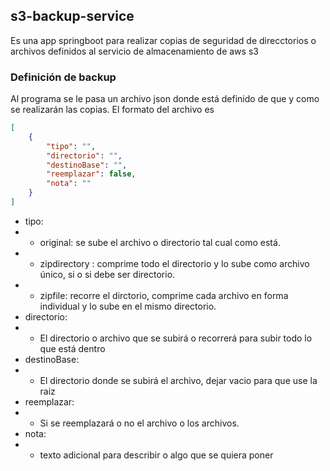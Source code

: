 ## s3-backup-service
Es una app springboot para realizar copias de seguridad de direcctorios o archivos definidos al servicio de almacenamiento de aws s3

### Definición de backup
Al programa se le pasa un archivo json donde está definido de que y como se realizarán las copias. El formato del archivo es
```json
[
    {
        "tipo": "",
        "directorio": "",
        "destinoBase": "",
        "reemplazar": false,
        "nota": ""
    }
]
```
- tipo:
- - original: se sube el archivo o directorio tal cual como está.
- - zipdirectory : comprime todo el directorio y lo sube como archivo único, si o si debe ser directorio.
- - zipfile: recorre el dirctorio, comprime cada archivo en forma individual y lo sube en el mismo directorio.
- directorio:
- - El directorio o archivo que se subirá o recorrerá para subir todo lo que está dentro
- destinoBase:
- - El directorio donde se subirá el archivo, dejar vacio para que use la raiz
- reemplazar: 
- - Si se reemplazará o no el archivo o los archivos.
- nota:
- - texto adicional para describir o algo que se quiera poner


